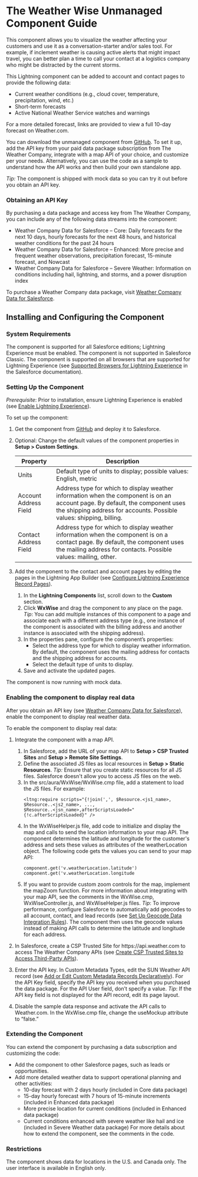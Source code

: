 # The Weather Wise Unmanaged Component Guide

This component allows you to visualize the weather affecting your customers and use it as a conversation-starter and/or sales tool. For example, if inclement weather is causing active alerts that might impact travel, you can better plan a time to call your contact at a logistics company who might be distracted by the current storms.

This Lightning component can be added to account and contact pages to provide the following data:
- Current weather conditions (e.g., cloud cover, temperature, precipitation, wind, etc.)
- Short-term forecasts
- Active National Weather Service watches and warnings 

For a more detailed forecast, links are provided to view a full 10-day forecast on Weather.com.

You can download the unmanaged component from [GitHub](https://github.com/TheWeatherCompany/weather-wise/). To set it up, add the API key from your paid data package subscription from The Weather Company, integrate with a map API of your choice, and customize per your needs. Alternatively, you can use the code as a sample to understand how the API works and then build your own standalone app.

*Tip:* The component is shipped with mock data so you can try it out before you obtain an API key.

### Obtaining an API Key
By purchasing a data package and access key from The Weather Company, you can include any of the following data streams into the component:
- Weather Company Data for Salesforce – Core: Daily forecasts for the next 10 days, hourly forecasts for the next 48 hours, and historical weather conditions for the past 24 hours
- Weather Company Data for Salesforce – Enhanced: More precise and frequent weather observations, precipitation forecast, 15-minute forecast, and Nowcast
- Weather Company Data for Salesforce – Severe Weather: Information on conditions including hail, lightning, and storms, and a power disruption index

To purchase a Weather Company data package, visit [Weather Company Data for Salesforce](https://business.weather.com/products/weather-data-packages-salesforce).

## Installing and Configuring the Component
### System Requirements
The component is supported for all Salesforce editions; Lightning Experience must be enabled. The component is not supported in Salesforce Classic. The component is supported on all browsers that are supported for Lightning Experience (see [Supported Browsers for Lightning Experience](https://help.salesforce.com/articleView?id=getstart_browsers_sfx.htm) in the Salesforce documentation).

### Setting Up the Component
*Prerequisite*: Prior to installation, ensure Lightning Experience is enabled (see [Enable Lightning Experience](https://help.salesforce.com/articleView?id=lex_enable_intro.htm)). 

To set up the component:
1. Get the component from [GitHub](https://github.com/TheWeatherCompany/snapshot/) and deploy it to Salesforce.
2. Optional: Change the default values of the component properties in **Setup > Custom Settings**.

	| Property   | Description   |
	| --- |---|
	| Units | Default type of units to display; possible values: English, metric |
	| Account Address Field | Address type for which to display weather information when the component is on an account page. By default, the component uses the shipping address for accounts. Possible values: shipping, billing.|
	| Contact Address Field | Address type for which to display weather information when the component is on a contact page. By default, the component uses the mailing address for contacts. Possible values: mailing, other. |

3. Add the component to the contact and account pages by editing the pages in the Lightning App Builder (see [Configure Lightning Experience Record Pages](https://help.salesforce.com/articleView?id=lightning_app_builder_customize_lex_pages.htm)). 
	1. In the **Lightning Components** list, scroll down to the **Custom** section.
	2. Click **WxWise** and drag the component to any place on the page. *Tip*: You can add multiple instances of this component to a page and associate each with a different address type (e.g., one instance of the component is associated with the billing address and another instance is associated with the shipping address).
	3. In the properties pane, configure the component’s properties:
		- Select the address type for which to display weather information. By default, the component uses the mailing address for contacts and the shipping address for accounts.
		- Select the default type of units to display.	
	4. Save and activate the updated pages.

The component is now running with mock data.

### Enabling the component to display real data
After you obtain an API key (see [Weather Company Data for Salesforce](https://business.weather.com/products/weather-data-packages-salesforce)), enable the component to display real weather data.

To enable the component to display real data:
1. Integrate the component with a map API.
	1. In Salesforce, add the URL of your map API to **Setup > CSP Trusted Sites** and **Setup > Remote Site Settings**.
	2. Define the associated JS files as local resources in **Setup > Static Resources**. *Tip:* Ensure that you create static resources for all JS files. Salesforce doesn't allow you to access JS files on the web.
	3. In the src/aura/WxWise/WxWise.cmp file, add a statement to load the JS files. For example: 
		```
		<ltng:require scripts="{!join(',', $Resource.<js1_name>, $Resource..<js2_name>, ..., 
		$Resource..<jsn_name>,afterScriptsLoaded="{!c.afterScriptsLoaded}" />
		```
	4. In the WxWiseHelper.js file, add code to initialize and display the map and calls to send the location information to your map API. The component determines the latitude and longitude for the customer's address and sets these values as attributes of the weatherLocation object. The following code gets the values you can send to your map API:
		```
		component.get('v.weatherLocation.latitude')
		component.get('v.weatherLocation.longitude
		```
	5. If you want to provide custom zoom controls for the map, implement the mapZoom function. For more information about integrating with your map API, see the comments in the WxWise.cmp, WxWiseController.js, and WxWiseHelper.js files. *Tip*: To improve performance, configure Salesforce to automatically add geocodes to all account, contact, and lead records (see [Set Up Geocode Data Integration Rules](https://help.salesforce.com/articleView?id=data_dot_com_clean_add_geocode_information_to_all_records.htm)). The component then uses the geocode values instead of making API calls to determine the latitude and longitude for each address.   

2. In Salesforce, create a CSP Trusted Site for https://<i></i>api.weather.com to access The Weather Company APIs (see [Create CSP Trusted Sites to Access Third-Party APIs](https://help.salesforce.com/articleView?id=csp_trusted_sites.htm)).       
3. Enter the API key. In Custom Metadata Types, edit the SUN Weather API record (see [Add or Edit Custom Metadata Records Declaratively](https://help.salesforce.com/articleView?id=custommetadatatypes_ui_populate.htm)). For the API Key field, specify the API key you received when you purchased the data package. For the API User field, don’t specify a value. *Tip*: If the API key field is not displayed for the API record, edit its page layout.
4. Disable the sample data response and activate the API calls to Weather.com. In the WxWise.cmp file, change the useMockup attribute to “false.”      
        
### Extending the Component
You can extend the component by purchasing a data subscription and customizing the code:
- Add the component to other Salesforce pages, such as leads or opportunities.
- Add more detailed weather data to support operational planning and other activities:
  - 10-day forecast with 2 days hourly (included in Core data package)
  - 15-day hourly forecast with 7 hours of 15-minute increments (included in Enhanced data package)
  - More precise location for current conditions (included in Enhanced data package)
  - Current conditions enhanced with severe weather like hail and ice (included in Severe  Weather data package) 
For more details about how to extend the component, see the comments in the code.

### Restrictions
The component shows data for locations in the U.S. and Canada only. The user interface is available in English only.
